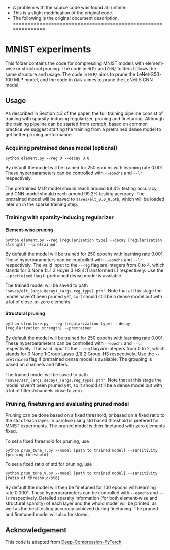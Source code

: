 * A problem with the source code was found at runtime.
* This is a slight modification of the original code.
* The following is the original document description.
==============================================================

# MNIST experiments

This folder contains the code for compressing MNIST models with element-wise or structural pruning. The code in `MLP/` and `CNN/` folders follows the same structure and usage. The code in `MLP/` aims to prune the LeNet-300-100 MLP model, and the code in `CNN/` aimes to prune the LeNet-5 CNN model.

## Usage

As described in Section 4.3 of the paper, the full training pipeline consist of training with sparsity-inducing regularizer, pruning and finetuning. Although the training pipeline can be started from scratch, based on common practice we suggest starting the training from a pretrained dense model to get better pruning performance.

### Acquiring pretrained dense model (optional)

```
python element.py --reg 0 --decay 0.0
```

By default the model will be trained for 250 epochs with learning rate 0.001. These hyperparameters can be controlled with `--epochs` and `--lr` respectively.

The pretrained MLP model should reach around 98.4% testing accuracy, and CNN model should reach around 99.2% testing accuracy. The pretrained model will be saved to `saves/elt_0.0_0.pth`, which will be loaded later on in the sparse training step. 

### Training with sparsity-inducing regularizer

#### Element-wise pruning

```
python element.py --reg [regularization type] --decay [regularization strength] --pretrained
```

By default the model will be trained for 250 epochs with learning rate 0.001. These hyperparameters can be controlled with `--epochs` and `--lr` respectively. The valid input to the `--reg` flag are integers from 0 to 4, which stands for 0:None 1:L1 2:Hoyer 3:HS 4:Transformed L1 respectively. Use the `--pretrained` flag if pretrained dense model is available.

The trained model will be saved to path `'saves/elt_(args.decay)_(args.reg_type).pth'`. Note that at this stage the model haven't been pruned yet, so it should still be a dense model but with a lot of close-to-zero elements.

#### Structural pruning

```
python structure.py --reg [regularization type] --decay [regularization strength] --pretrained
```

By default the model will be trained for 250 epochs with learning rate 0.001. These hyperparameters can be controlled with `--epochs` and `--lr` respectively. The valid input to the `--reg` flag are integers from 0 to 2, which stands for 0:None 1:Group Lasso (L1) 2:Group-HS respectively. Use the `--pretrained` flag if pretrained dense model is available. The grouping is based on channels and filters.

The trained model will be saved to path `'saves/str_(args.decay)_(args.reg_type).pth'`. Note that at this stage the model haven't been pruned yet, so it should still be a dense model but with a lot of filters/channels close to zero.


### Pruning, finetuning and evaluating pruned model

Pruning can be done based on a fixed threshold, or based on a fixed ratio to the std of each layer. In parctice using std based threshold is prefered for MNIST experiments. The pruned model is then finetuned with zero elements fixed.

To set a fixed threshold for pruning, use 
```
python prun_tune_T.py --model [path to trained model] --sensitivity [pruning threshold]
```

To set a fixed ratio of std for pruning, use 
```
python prun_tune_V.py --model [path to trained model] --sensitivity [ratio of threshold/std]
```

By default the model will then be finetuned for 100 epochs with learning rate 0.0001. These hyperparameters can be controlled with `--epochs` and `--lr` respectively. Detailed sparsity information (for both element-wise and structural sparsity) of each layer and the whold model will be printed, as well as the best testing accuracy achieved during finetuning. The pruned and finetuned model will also be stored.

## Acknowledgement
This code is adapted from [Deep-Compression-PyTorch](https://github.com/mightydeveloper/Deep-Compression-PyTorch).
